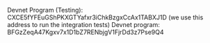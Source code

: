 Devnet Program (Testing): CXCE5fYFEuGShPKXGTYafxr3iChkBzgxCcAx1TABXJ1D (we use this address to run the integration tests)
Devnet program: BFGzZeqA47Kgxv7x1D1bZ7RENbjgV1FjrDd3z7Pse9Q4
